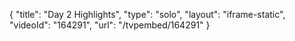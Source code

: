 {
    "title": "Day 2 Highlights",
    "type": "solo",
    "layout": "iframe-static",
    "videoId": "164291",
    "url": "\/tvpembed\/164291"
}